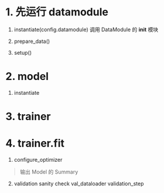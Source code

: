 # 1. 先运行 datamodule
1. instantiate(config.datamodule)
 调用 DataModule 的 __init__ 模块

2. prepare_data()
3. setup()

# 2. model
1. instantiate

# 3. trainer

# 4. trainer.fit
1. configure_optimizer
> 输出 Model 的 Summary

2. validation sanity check
   val_dataloader
   validation_step